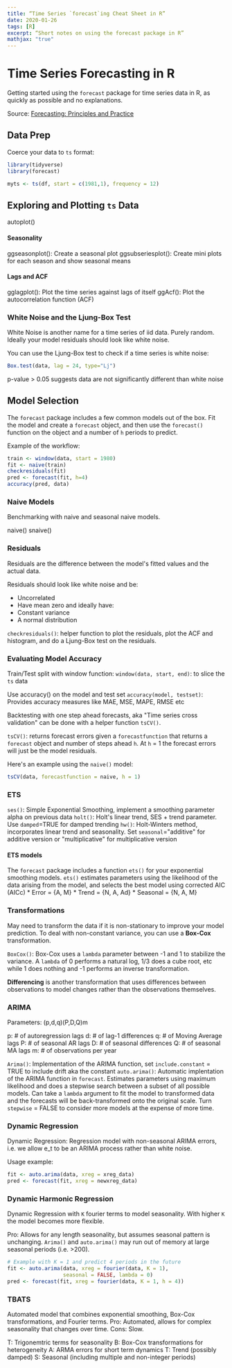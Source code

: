 ```yaml
---
title: “Time Series `forecast`ing Cheat Sheet in R”
date: 2020-01-26
tags: [R]
excerpt: “Short notes on using the forecast package in R”
mathjax: "true"
---
```


# Time Series Forecasting in R

Getting started using the `forecast` package for time series data in R, as quickly as possible and no explanations. 

Source: [Forecasting: Principles and Practice](https://otexts.com/fpp2/)

## Data Prep

Coerce your data to `ts` format:
```r
library(tidyverse)
library(forecast)

myts <- ts(df, start = c(1981,1), frequency = 12)
```

## Exploring and Plotting `ts` Data

autoplot()

#### Seasonality

ggseasonplot(): Create a seasonal plot
ggsubseriesplot(): Create mini plots for each season and show seasonal means

#### Lags and ACF

gglagplot(): Plot the time series against lags of itself
ggAcf(): Plot the autocorrelation function (ACF)

### White Noise and the Ljung-Box Test
White Noise is another name for a time series of iid data. Purely random. Ideally your model residuals should look like white noise. 

You can use the Ljung-Box test to check if a time series is white noise:

```r
Box.test(data, lag = 24, type="Lj")
```

p-value > 0.05 suggests data are not significantly different than white noise

## Model Selection

The `forecast` package includes a few common models out of the box. Fit the model and create a `forecast` object, and then use the `forecast()` function on the object and a number of `h` periods to predict.

Example of the workflow:

```r
train <- window(data, start = 1980)
fit <- naive(train)
checkresiduals(fit)
pred <- forecast(fit, h=4)
accuracy(pred, data)
```

### Naive Models

Benchmarking with naive and seasonal naive models.

naive()
snaive()

### Residuals

Residuals are the difference between the model's fitted values and the actual data. 

Residuals should look like white noise and be:

* Uncorrelated
* Have mean zero
and ideally have:
* Constant variance
* A normal distribution

`checkresiduals()`: helper function to plot the residuals, plot the ACF and histogram, and do a Ljung-Box test on the residuals.

### Evaluating Model Accuracy

Train/Test split with window function:
`window(data, start, end)`: to slice the `ts` data

Use accuracy() on the model and test set
`accuracy(model, testset)`: Provides accuracy measures like MAE, MSE, MAPE, RMSE etc

Backtesting with one step ahead forecasts, aka "Time series cross validation" can be done with a helper function `tsCV()`.

`tsCV()`: returns forecast errors given a `forecastfunction` that returns a `forecast` object and number of steps ahead `h`. At `h` = 1 the forecast errors will just be the model residuals.

Here's an example using the `naive()` model:

```r
tsCV(data, forecastfunction = naive, h = 1)
```

### ETS

`ses()`: Simple Exponential Smoothing, implement a smoothing parameter alpha on previous data
`holt()`: Holt's linear trend, SES + trend parameter. Use `damped`=TRUE for damped trending
`hw()`: Holt-Winters method, incorporates linear trend and seasonality. Set `seasonal`="additive" for additive version or "multiplicative" for multiplicative version

#### ETS models

The `forecast` package includes a function `ets()` for your exponential smoothing models. `ets()` estimates parameters using the likelihood of the data arising from the model, and selects the best model using corrected AIC (AICc)
    * Error = {A, M}
    * Trend = {N, A, Ad}
    * Seasonal = {N, A, M}

### Transformations

May need to transform the data if it is non-stationary to improve your model prediction. To deal with non-constant variance, you can use a **Box-Cox** transformation.

`BoxCox()`: Box-Cox uses a `lambda` parameter between -1 and 1 to stabilize the variance. A `lambda` of 0 performs a natural log, 1/3 does a cube root, etc while 1 does nothing and -1 performs an inverse transformation.

**Differencing** is another transformation that uses differences between observations to model changes rather than the observations themselves. 

### ARIMA

Parameters:
(p,d,q)(P,D,Q)m

p: # of autoregression lags
d: # of lag-1 differences
q: # of Moving Average lags
P: # of seasonal AR lags
D: # of seasonal differences
Q: # of seasonal MA lags
m: # of observations per year

`Arima()`: Implementation of the ARIMA function, set `include.constant` = TRUE to include drift aka the constant
`auto.arima()`: Automatic implentation of the ARIMA function in `forecast`. Estimates parameters using maximum likelihood and does a stepwise search between a subset of all possible models. Can take a `lambda` argument to fit the model to transformed data and the forecasts will be back-transformed onto the original scale. Turn `stepwise` = FALSE to consider more models at the expense of more time. 

### Dynamic Regression
Dynamic Regression: Regression model with non-seasonal ARIMA errors, i.e. we allow e_t to be an ARIMA process rather than white noise. 

Usage example:
```r
fit <- auto.arima(data, xreg = xreg_data)
pred <- forecast(fit, xreg = newxreg_data)
```

### Dynamic Harmonic Regression
Dynamic Regression with `K` fourier terms to model seasonality. With higher `K` the model becomes more flexible.

Pro: Allows for any length seasonality, but assumes seasonal pattern is unchanging. `Arima()` and `auto.arima()` may run out of memory at large seasonal periods (i.e. >200).

```r
# Example with K = 1 and predict 4 periods in the future
fit <- auto.arima(data, xreg = fourier(data, K = 1),
                  seasonal = FALSE, lambda = 0)
pred <- forecast(fit, xreg = fourier(data, K = 1, h = 4))
```

### TBATS
Automated model that combines exponential smoothing, Box-Cox transformations, and Fourier terms. 
Pro: Automated, allows for complex seasonality that changes over time.
Cons: Slow.

T: Trigonemtric terms for seasonality
B: Box-Cox transformations for heterogeneity
A: ARMA errors for short term dynamics
T: Trend (possibly damped)
S: Seasonal (including multiple and non-integer periods)